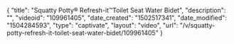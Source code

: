 {
    "title": "Squatty Potty&reg; Refresh-it&trade;Toilet Seat Water Bidet",
    "description": "",
    "videoid": "109961405",
    "date_created": "1502517341",
    "date_modified": "1504284593",
    "type": "captivate",
    "layout": "video",
    "url": "\/v\/squatty-potty-refresh-it-toilet-seat-water-bidet\/109961405"
}